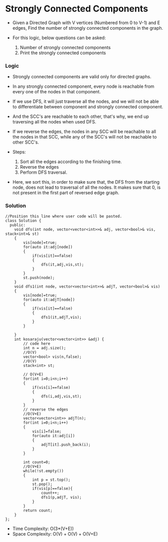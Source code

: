 # Strongly Connected Components
- Given a Directed Graph with V vertices (Numbered from 0 to V-1) and E edges, Find the number of strongly connected components in the graph.

- For this logic, below questions can be asked:
  1. Number of strongly connected components
  2. Print the strongly connected components

### Logic
- Strongly connected components are valid only for directed graphs.
- In any strongly connected component, every node is reachable from every one of the nodes in that component.
- If we use DFS, it will just traverse all the nodes, and we will not be able to differentiate between component and strongly connected component.
- And the SCC's are reachable to each other, that's why, we end up traversing all the nodes when used DFS.
- If we reverse the edges, the nodes in any SCC will be reachable to all the nodes in that SCC, while any of the SCC's will not be reachable to other SCC's. 

- Steps:
  1. Sort all the edges according to the finishing time.
  2. Reverse the edges
  3. Perform DFS traversal.

- Here, we sort this, in order to make sure that, the DFS from the starting node, does not lead to traversal of all the nodes. It makes sure that 0, is not present in the first part of reversed edge graph.

### Solution
```
//Position this line where user code will be pasted.
class Solution {
  public:
    void dfs(int node, vector<vector<int>>& adj, vector<bool>& vis, stack<int>& st)
    {
        vis[node]=true;
        for(auto it:adj[node])
        {
            if(vis[it]==false)
            {
                dfs(it,adj,vis,st);
            }
        }
        st.push(node);
    }
    void dfs1(int node, vector<vector<int>>& adjT, vector<bool>& vis)
    {
        vis[node]=true;
        for(auto it:adjT[node])
        {
            if(vis[it]==false)
            {
                dfs1(it,adjT,vis);
            }
        }
       
    }
    int kosaraju(vector<vector<int>> &adj) {
        // code here
        int n = adj.size();
        //O(V)
        vector<bool> vis(n,false);
        //O(V)
        stack<int> st;
        
        // O(V+E)
        for(int i=0;i<n;i++)
        {
            if(vis[i]==false)
            {
                dfs(i,adj,vis,st);
            }
        }
        // reverse the edges
        //O(V+E)
        vector<vector<int>> adjT(n);
        for(int i=0;i<n;i++)
        {
            vis[i]=false;
            for(auto it:adj[i])
            {
                adjT[it].push_back(i);
            }
        }
        
        int count=0;
        //O(V+E)
        while(!st.empty())
        {
            int p = st.top();
            st.pop();
            if(vis[p]==false){
                count++;
                dfs1(p,adjT, vis);
            }
        }
        return count;
    }
};
```
- Time Complexity: O(3*(V+E))
- Space Complexity: O(V) + O(V) + O(V+E)